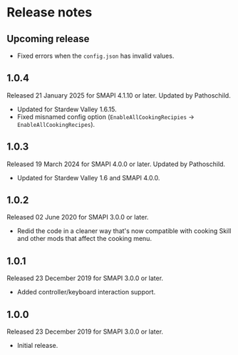 ﻿# Release notes
## Upcoming release
- Fixed errors when the `config.json` has invalid values.

## 1.0.4
Released 21 January 2025 for SMAPI 4.1.10 or later. Updated by Pathoschild.

- Updated for Stardew Valley 1.6.15.
- Fixed misnamed config option (`EnableAllCookingRecipies` → `EnableAllCookingRecipes`).

## 1.0.3
Released 19 March 2024 for SMAPI 4.0.0 or later. Updated by Pathoschild.

- Updated for Stardew Valley 1.6 and SMAPI 4.0.0.

## 1.0.2
Released 02 June 2020 for SMAPI 3.0.0 or later.

- Redid the code in a cleaner way that's now compatible with cooking Skill and other mods that affect the cooking menu.

## 1.0.1
Released 23 December 2019 for SMAPI 3.0.0 or later.

- Added controller/keyboard interaction support.

## 1.0.0
Released 23 December 2019 for SMAPI 3.0.0 or later.

- Initial release.

